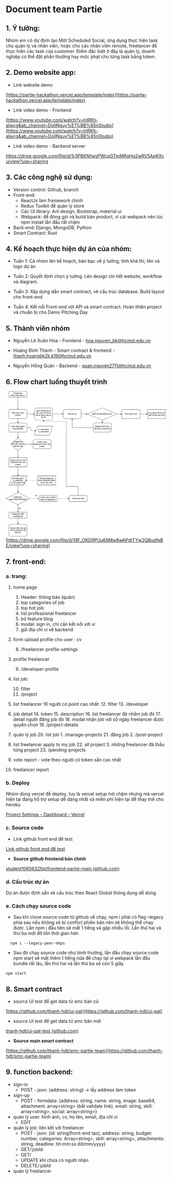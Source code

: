 # Document team Partie

## 1. Ý tưởng:

Nhóm em có dự định tạo Một Scheduled Social, ứng dụng thực hiện task cho quản lý và nhân viên, hoặc cho các nhân viên remote, freelancer để thực hiện các task của customer. Điểm đặc biệt ở đây là quản lý, doanh nghiệp có thể đặt phần thưởng hay mức phạt cho từng task bằng token.

## 2. Demo website app:
- Link website demo

[https://partie-hackathon.vercel.app/template/index](https://partie-hackathon.vercel.app/template/index)

- Link video demo - Frontend

[https://www.youtube.com/watch?v=hIRKh-aIwcg&ab_channel=DollNguy%E1%BB%85nStudio](https://www.youtube.com/watch?v=hIRKh-aIwcg&ab_channel=DollNguy%E1%BB%85nStudio)

- Link video demo - Backend server

https://drive.google.com/file/d/1r3PBKNfwgPWcpGTmMRgHg2wRV5AqKXcu/view?usp=sharing


## 3. Các công nghệ sử dụng:

- Version control: Github, branch
- Front-end:
  - ReactJs làm framework chính
  - Redux Toolkit để quản lý store
  - Các UI library: Ant design, Bootstrap, material ui
  - Webpack: để đóng gói và build bản product, vì cài webpack nên lúc npm install lần đầu rất chậm
- Back-end: Django, MongoDB, Python
- Smart Contract: Rust

## 4. Kế hoạch thực hiện dự án của nhóm:

- Tuần 1: Cả nhóm lên kế hoạch, bàn bạc về ý tưởng, tính khả thi, tên và logo dự án

- Tuần 2: Quyết định chọn ý tưởng. Lên design chi tiết website, workflow và diagram.

- Tuần 3: Xây dựng dần smart contract, vẽ cấu trúc database. Build layout cho front-end

- Tuần 4: Kết nối Front-end với API và smart contract. Hoàn thiện project và chuẩn bị cho Demo Pitching Day


## 5. Thành viên nhóm

- Nguyễn Lê Xuân Hòa - Frontend - hoa.nguyen_bk@hcmut.edu.vn

- Hoàng Đình Thành - Smart contract & frontend - thanh.hoangbk2k.k19@hcmut.edu.vn

- Nguyễn Hồng Quân - Backend - quan.nguyen2711@hcmut.edu.vn


## 6. Flow chart luồng thuyết trình
![alt text for screen readers](/flow.png "Text to show on mouseover")
[https://drive.google.com/file/d/19F_OKD9PUu69Mw8wAPdtTYw2QBudfeBE/view?usp=sharing]

## 7. front-end:

### a. trang:

1. home page
   1. Header: thông báo (quân)
   2. top categories of job
   3. top hot job:
   4. list professional freelancer
   5. bỏ feature blog
   6. modal: sign in, chỉ cần kết nối với ví
   7. gửi địa chỉ ví về backend
2. form upload profile cho user : cv

   8. /freelancer-profile-settings

3. profile freelancer

   9. /developer-profile

4. list job:

   10. filter
   11. /project

5. list freelancer 10 người có point cao nhất: 12. filter 13. /developer

6. job detail 14. token 15. description 16. list freelancer đã nhắm job đó 17. detail người đăng job đó 18. modal nhận job với số ngày freelancer được quyền chọn 19. /project-details

7. quản lý job 20. list job 1. /manage-projects 21. đăng job 2. /post-project

8. list freelancer apply to my job 22. all project 3. những freelancer đã thầu từng project 23. /pending-projects

9. vote report - vote theo người có token sẵn cao nhất

10. freelancer report

### b. Deploy

Nhóm dùng vercel để deploy, tuy là vercel setup hơi chậm nhưng mà vercel hiện tại đang hỗ trợ setup dễ dàng nhất và miễn phí hiện tại để thay thế cho heroku

[Project Settings – Dashboard – Vercel](https://vercel.com/student1060632fpt/template-reactjs-kofe/settings)

### c. Source code

- Link github front end để test

[Link github front end để test](https://github.com/student1060632fpt/partie-hackathon-frontend)

- **Source github frontend bản chính**

[student1060632fpt/frontend-partie-main (github.com)](https://github.com/student1060632fpt/frontend-partie-main)

### d. Cấu trúc dự án

Dự án được định sẵn sẽ cấu trúc theo React Global thông dụng dễ dùng

### e. Cách chạy source code

- Sau khi clone source code từ github về chạy, npm i phải có flag –legacy phía sau nếu không sẽ bị conflict phiên bản nên sẽ không thể chạy được. Lần npm i đầu tiên sẽ mất 1 tiếng và gặp nhiều lỗi. Lần thứ hai và thứ ba mới đỡ tốn thời gian hơn

```
  npm i --legacy-peer-deps
```


* Sau đó chạy source code như bình thường, lần đầu chạy source code npm start sẽ mất thêm 1 tiếng nữa để chạy tại vì webpack lần đầu bundle rất lâu, lần thứ hai và lần thứ ba sẽ còn 5 giây

```
npm start
```

## 8.  Smart contract

- source UI test để get data từ smc bản cũ

[https://github.com/thanh-hdt/ui-pat](https://github.com/thanh-hdt/ui-pat)

- source UI test để get data từ smc bản mới

[thanh-hdt/ui-pat-test (github.com)](https://github.com/thanh-hdt/ui-pat-test)

- **Source main smart contract**

[https://github.com/thanh-hdt/smc-partie-team](https://github.com/thanh-hdt/smc-partie-team)

## 9.  function backend:

- sign-in
  - POST - json: {address: string} -> lấy address làm token
- sign-up
  - POST - formdata: {address: string, name: string, image: base64, attachment: array&lt;string> (bắt validate link), email: string, skill: array&lt;string>, social: array&lt;string>}
- quản lý user: hình ảnh, cv, họ tên, email, địa chỉ ví
  - EDIT
- quản lý job: liên kết với freelancer
  - POST - json: {id: string(front-end tạo), address: string, budget: number, categories: Array&lt;string>, skill: array&lt;string>, attachments: string, deadline: hh:mm:ss dd/mm/yyyy}
  - GET/:jobId
  - GET/
  - UPDATE khi chưa có người nhận
  - DELETE/:jobId
- quản lý freelancer

